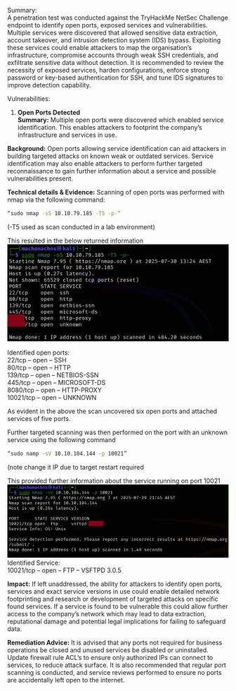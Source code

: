 Summary:  
A penetration test was conducted against the TryHackMe NetSec Challenge endpoint to identify open ports, exposed services and vulnerabilities. Multiple services were discovered that allowed sensitive data extraction, account takeover, and intrusion detection system (IDS) bypass.
 Exploiting these services could enable attackers to map the organisation’s infrastructure, compromise accounts through weak SSH credentials, and exfiltrate sensitive data without detection. It is recommended to review the necessity of exposed services, harden configurations, enforce strong password or key-based authentication for SSH, and tune IDS signatures to improve detection capability.  
 
Vulnerabilities:  
1.	**Open Ports Detected**  
**Summary:** Multiple open ports were discovered which enabled service identification. This enables attackers to footprint the company’s infrastructure and services in use.

**Background:** Open ports allowing service identification can aid attackers in building targeted attacks on known weak or outdated services. Service identification may also enable attackers to perform further targeted reconnaissance to gain further information about a service and possible vulnerabilities present.  

**Technical details & Evidence:** Scanning of open ports was performed with nmap via the following command:  
```bash
“sudo nmap -sS 10.10.79.185 -T5 -p-“
```
(-T5 used as scan conducted in a lab environment)   

This resulted in the below returned information  
![Questions 1,2,3.png](https://github.com/Schenkee/TryHackMe-Guides/blob/main/Net_Sec_Challenge/Images/Question%201%2C2%2C3.png)
 
Identified open ports:    
22/tcp – open – SSH  
80/tcp – open – HTTP  
139/tcp – open – NETBIOS-SSN  
445/tcp – open – MICROSOFT-DS  
8080/tcp – open – HTTP-PROXY  
10021/tcp – open – UNKNOWN  

As evident in the above the scan uncovered six open ports and attached services of five ports.  

Further targeted scanning was then performed on the port with an unknown service using the following command   
```bash
“sudo namp -sV 10.10.104.144 -p 10021”
```
(note change it IP due to target restart required

This provided further information about the service running on port 10021  
 ![Question 6.png](https://github.com/Schenkee/TryHackMe-Guides/blob/main/Net_Sec_Challenge/Images/Question%206.png)  
Identified Service:  
10021/tcp – open – FTP – VSFTPD 3.0.5  

**Impact:** If left unaddressed, the ability for attackers to identify open ports, services and exact service versions in use could enable detailed network footprinting and research or development of targeted attacks on specific found services. If a service is found to be vulnerable this could allow further access to the company’s network which may lead to data extraction, reputational damage and potential legal implications for failing to safeguard data.  

**Remediation Advice:** It is advised that any ports not required for business operations be closed and unused services be disabled or uninstalled. Update firewall rule ACL’s to ensure only authorized IPs can connect to services, to reduce attack surface. It is also recommended that regular port scanning is conducted, and service reviews performed to ensure no ports are accidentally left open to the internet.

